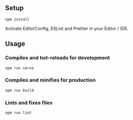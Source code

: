 ## Setup
```
npm install
```

Activate EditorConfig, ESLint and Prettier in your Editor / IDE.

## Usage

### Compiles and hot-reloads for development
```
npm run serve
```

### Compiles and minifies for production
```
npm run build
```

### Lints and fixes files
```
npm run lint
```
